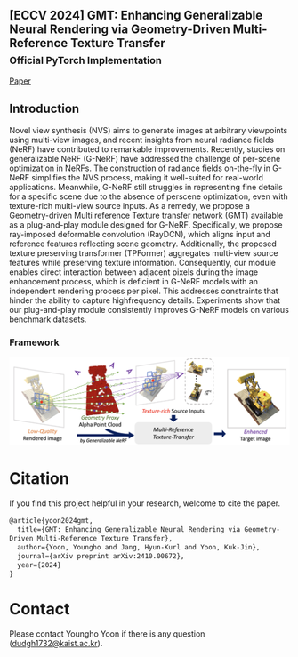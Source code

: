 ## [ECCV 2024] GMT: Enhancing Generalizable Neural Rendering via Geometry-Driven Multi-Reference Texture Transfer <br><sub>Official PyTorch Implementation </sub>

[Paper](https://arxiv.org/abs/2410.00672)

## Introduction

Novel view synthesis (NVS) aims to generate images at arbitrary viewpoints using multi-view images, and recent insights from neural radiance fields (NeRF) have contributed to remarkable improvements. Recently, studies on generalizable NeRF (G-NeRF) have addressed the challenge of per-scene optimization in NeRFs. The construction of radiance fields on-the-fly in G-NeRF simplifies the NVS process, making it well-suited for real-world applications. Meanwhile, G-NeRF still struggles in representing fine details for a specific scene due to the absence of perscene optimization, even with texture-rich multi-view source inputs. As a remedy, we propose a Geometry-driven Multi reference Texture transfer network (GMT) available as a plug-and-play module designed for G-NeRF. Specifically, we propose ray-imposed deformable convolution (RayDCN), which aligns input and reference features reflecting scene geometry. Additionally, the proposed texture preserving transformer (TPFormer) aggregates multi-view source features while preserving texture information. Consequently, our module enables direct interaction between adjacent pixels during the image enhancement process, which is deficient in G-NeRF models with an independent rendering process per pixel. This addresses constraints that hinder the ability to capture highfrequency details. Experiments show that our plug-and-play module consistently improves G-NeRF models on various benchmark datasets.

### Framework
![image](intro.png)

# Citation

If you find this project helpful in your research, welcome to cite the paper.

```
@article{yoon2024gmt,
  title={GMT: Enhancing Generalizable Neural Rendering via Geometry-Driven Multi-Reference Texture Transfer},
  author={Yoon, Youngho and Jang, Hyun-Kurl and Yoon, Kuk-Jin},
  journal={arXiv preprint arXiv:2410.00672},
  year={2024}
}
```

# Contact

Please contact Youngho Yoon if there is any question (dudgh1732@kaist.ac.kr).
